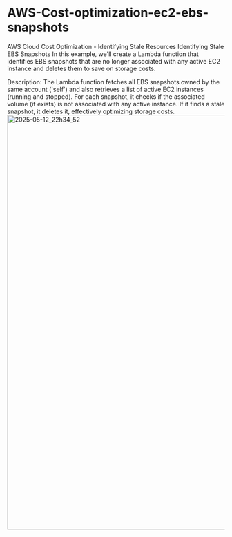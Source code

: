 # AWS-Cost-optimization-ec2-ebs-snapshots
AWS Cloud Cost Optimization - Identifying Stale Resources
Identifying Stale EBS Snapshots
In this example, we'll create a Lambda function that identifies EBS snapshots that are no longer associated with any active EC2 instance and deletes them to save on storage costs.

Description:
The Lambda function fetches all EBS snapshots owned by the same account ('self') and also retrieves a list of active EC2 instances (running and stopped). For each snapshot, it checks if the associated volume (if exists) is not associated with any active instance. If it finds a stale snapshot, it deletes it, effectively optimizing storage costs.
<img width="960" alt="2025-05-12_22h34_52" src="https://github.com/user-attachments/assets/743c1ccb-176b-4d81-bb17-124a22a3de27" />

